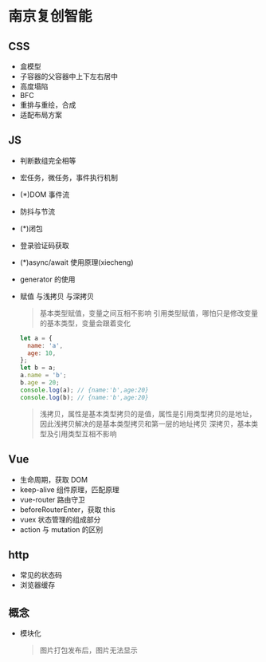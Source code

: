 # 南京复创智能

## CSS

- 盒模型
- 子容器的父容器中上下左右居中
- 高度塌陷
- BFC
- 重排与重绘，合成
- 适配布局方案

## JS

- 判断数组完全相等
- 宏任务，微任务，事件执行机制
- (\*)DOM 事件流
- 防抖与节流
- (\*)闭包
- 登录验证码获取
- (\*)async/await 使用原理(xiecheng)
- generator 的使用
- 赋值 与浅拷贝 与深拷贝

  > 基本类型赋值，变量之间互相不影响
  > 引用类型赋值，哪怕只是修改变量的基本类型，变量会跟着变化

  ```js
  let a = {
    name: 'a',
    age: 10,
  };
  let b = a;
  a.name = 'b';
  b.age = 20;
  console.log(a); // {name:'b',age:20}
  console.log(b); // {name:'b',age:20}
  ```

  > 浅拷贝，属性是基本类型拷贝的是值，属性是引用类型拷贝的是地址，因此浅拷贝解决的是基本类型拷贝和第一层的地址拷贝
  > 深拷贝，基本类型及引用类型互相不影响

## Vue

- 生命周期，获取 DOM
- keep-alive 组件原理，匹配原理
- vue-router 路由守卫
- beforeRouterEnter，获取 this
- vuex 状态管理的组成部分
- action 与 mutation 的区别

## http

- 常见的状态码
- 浏览器缓存

## 概念

- 模块化
  > 图片打包发布后，图片无法显示
